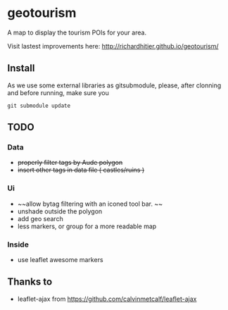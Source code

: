 # geotourism

A map to display the tourism POIs for your area.

Visit lastest improvements here:
http://richardhitier.github.io/geotourism/

## Install

As we use some external libraries as  gitsubmodule, 
please, after clonning and before running, make sure you 

`git submodule update`

## TODO

### Data
 - ~~properly filter tags by Aude polygon~~
 - ~~insert other tags in data file ( castles/ruins )~~

### Ui
 - ~~allow bytag filtering with an iconed tool bar. ~~
 - unshade outside the polygon
 - add geo search
 - less markers, or group for a more readable map

### Inside
 - use leaflet awesome markers

## Thanks to

 - leaflet-ajax from https://github.com/calvinmetcalf/leaflet-ajax



